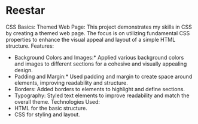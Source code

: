 # Reestar
CSS Basics: Themed Web Page:
    This project demonstrates my skills in CSS by creating a themed web page. The focus is on utilizing fundamental CSS properties to enhance the visual appeal and layout of a simple HTML structure.
Features:
   - Background Colors and Images:* Applied various background colors and images to different sections for a cohesive and visually appealing design.
   - Padding and Margin:* Used padding and margin to create space around elements, improving readability and structure.
   - Borders: Added borders to elements to highlight and define sections.
   - Typography: Styled text elements to improve readability and match the overall theme.
Technologies Used:
   - HTML for the basic structure.
   - CSS for styling and layout.

